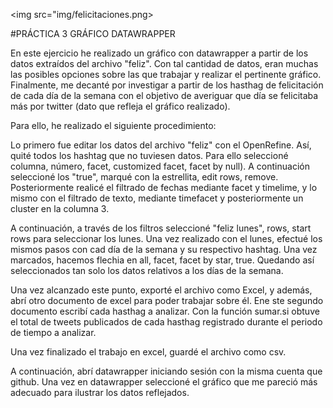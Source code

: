 <img src="img/felicitaciones.png>

#PRÁCTICA 3 GRÁFICO DATAWRAPPER

En este ejercicio he realizado un gráfico con datawrapper a partir de los datos extraídos del archivo "feliz". Con tal cantidad de datos, eran muchas las posibles opciones sobre las que trabajar y realizar el pertinente gráfico. Finalmente, me decanté por investigar a partir de los hasthag de felicitación de cada día de la semana con el objetivo de averiguar que día se felicitaba más por twitter (dato que refleja el gráfico realizado).

Para ello, he realizado el siguiente procedimiento:

Lo primero fue editar los datos del archivo "feliz" con el OpenRefine. Así, quité todos los hashtag que no tuviesen datos. Para ello seleccioné columna, número, facet, customized facet, facet by  null). A continuación seleccioné los "true", marqué con la estrellita, edit rows, remove. 
Posteriormente realicé el filtrado de fechas mediante facet y timelime, y lo mismo con el filtrado de texto, mediante timefacet y posteriormente un cluster en la columna 3.

A continuación, a través de los filtros seleccioné "feliz lunes", rows, start rows para seleccionar los lunes. Una vez realizado con el lunes, efectué los mismos pasos con cad día de la semana y su respectivo hashtag. Una vez marcados, hacemos flechia en all, facet, facet by star, true. Quedando así seleccionados tan solo los datos relativos a los días de la semana.

Una vez alcanzado este punto, exporté el archivo como Excel, y además, abrí otro documento de excel para poder trabajar sobre él. Ene ste segundo documento escribí cada hasthag a analizar. Con la función sumar.si obtuve el total de tweets publicados de cada hasthag registrado durante el periodo de tiempo a analizar.

Una vez finalizado el trabajo en excel, guardé el archivo como csv.

A continuación, abrí datawrapper iniciando sesión con la misma cuenta que github.
Una vez en datawrapper seleccioné el gráfico que me pareció más adecuado para ilustrar los datos reflejados.


